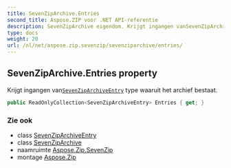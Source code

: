 ```yaml
---
title: SevenZipArchive.Entries
second_title: Aspose.ZIP voor .NET API-referentie
description: SevenZipArchive eigendom. Krijgt ingangen vanSevenZipArchiveEntry type waaruit het archief bestaat.
type: docs
weight: 20
url: /nl/net/aspose.zip.sevenzip/sevenziparchive/entries/
---
```

## SevenZipArchive.Entries property

Krijgt ingangen van[`SevenZipArchiveEntry`](../../sevenziparchiveentry/) type waaruit het archief bestaat.

```csharp
public ReadOnlyCollection<SevenZipArchiveEntry> Entries { get; }
```

### Zie ook

* class [SevenZipArchiveEntry](../../sevenziparchiveentry/)
* class [SevenZipArchive](../)
* naamruimte [Aspose.Zip.SevenZip](../../sevenziparchive/)
* montage [Aspose.Zip](../../../)


